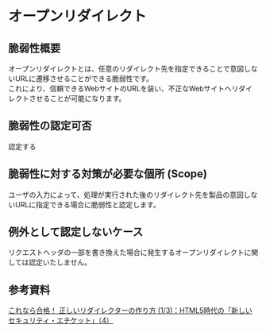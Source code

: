 オープンリダイレクト
===

## 脆弱性概要
オープンリダイレクトとは、任意のリダイレクト先を指定できることで意図しないURLに遷移させることができる脆弱性です。  
これにより、信頼できるWebサイトのURLを装い、不正なWebサイトへリダイレクトさせることが可能になります。

## 脆弱性の認定可否
認定する

## 脆弱性に対する対策が必要な個所 (Scope)
ユーザの入力によって、処理が実行された後のリダイレクト先を製品の意図しないURLに指定できる場合に脆弱性と認定します。 

## 例外として認定しないケース
リクエストヘッダの一部を書き換えた場合に発生するオープンリダイレクトに関しては認定いたしません。

## 参考資料
[これなら合格！ 正しいリダイレクターの作り方 (1/3)：HTML5時代の「新しいセキュリティ・エチケット」（4）](https://www.atmarkit.co.jp/ait/articles/1406/20/news007.html)
